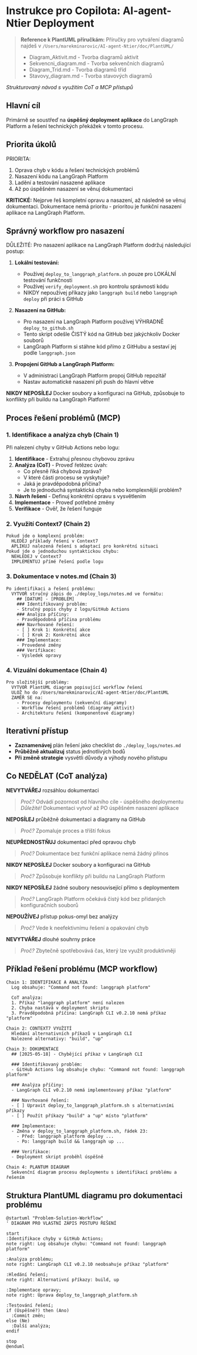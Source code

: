 # Instrukce pro Copilota: AI-agent-Ntier Deployment

> **Reference k PlantUML příručkám:** Příručky pro vytváření diagramů najdeš v `/Users/marekminarovic/AI-agent-Ntier/doc/PlantUML/`
> - Diagram_Aktivit.md - Tvorba diagramů aktivit
> - Sekvencni_diagram.md - Tvorba sekvenčních diagramů
> - Diagram_Trid.md - Tvorba diagramů tříd
> - Stavovy_diagram.md - Tvorba stavových diagramů

*Strukturovaný návod s využitím CoT a MCP přístupů*

## Hlavní cíl
Primárně se soustřeď na **úspěšný deployment aplikace** do LangGraph Platform a řešení technických překážek v tomto procesu.

## Priorita úkolů
PRIORITA: 
1. Oprava chyb v kódu a řešení technických problémů
2. Nasazení kódu na LangGraph Platform
3. Ladění a testování nasazené aplikace
4. Až po úspěšném nasazení se věnuj dokumentaci

**KRITICKÉ:** Nejprve řeš kompletní opravu a nasazení, až následně se věnuj dokumentaci. Dokumentace nemá prioritu - prioritou je funkční nasazení aplikace na LangGraph Platform.

## Správný workflow pro nasazení
DŮLEŽITÉ: Pro nasazení aplikace na LangGraph Platform dodržuj následující postup:

1. **Lokální testování:**
   - Používej `deploy_to_langgraph_platform.sh` pouze pro LOKÁLNÍ testování funkčnosti
   - Používej `verify_deployment.sh` pro kontrolu správnosti kódu
   - NIKDY nepoužívej příkazy jako `langgraph build` nebo `langgraph deploy` při práci s GitHub

2. **Nasazení na GitHub:**
   - Pro nasazení na LangGraph Platform používej VÝHRADNĚ `deploy_to_github.sh`
   - Tento skript odešle ČISTÝ kód na GitHub bez jakýchkoliv Docker souborů
   - LangGraph Platform si stáhne kód přímo z GitHubu a sestaví jej podle `langgraph.json`

3. **Propojení GitHub a LangGraph Platform:**
   - V administraci LangGraph Platform propoj GitHub repozitář
   - Nastav automatické nasazení při push do hlavní větve

**NIKDY NEPOSÍLEJ** Docker soubory a konfiguraci na GitHub, způsobuje to konflikty při buildu na LangGraph Platform!

## Proces řešení problémů (MCP)

### 1. Identifikace a analýza chyb (Chain 1)
Při nalezení chyby v GitHub Actions nebo logu:
1. **Identifikace** - Extrahuj přesnou chybovou zprávu
2. **Analýza (CoT)** - Proveď řetězec úvah:
   - Co přesně říká chybová zpráva?
   - V které části procesu se vyskytuje?
   - Jaká je pravděpodobná příčina?
   - Je to jednoduchá syntaktická chyba nebo komplexnější problém?
3. **Návrh řešení** - Definuj konkrétní opravu s vysvětlením
4. **Implementace** - Proveď potřebné změny
5. **Verifikace** - Ověř, že řešení funguje

### 2. Využití Context7 (Chain 2)
```
Pokud jde o komplexní problém:
  HLEDEJ příklady řešení v Context7
  APLIKUJ nalezená řešení s adaptací pro konkrétní situaci
Pokud jde o jednoduchou syntaktickou chybu:
  NEHLEDEJ v Context7
  IMPLEMENTUJ přímé řešení podle logu
```

### 3. Dokumentace v notes.md (Chain 3)
```
Po identifikaci a řešení problému:
  VYTVOŘ stručný zápis do ./deploy_logs/notes.md ve formátu:
    ## [DATUM] - [PROBLÉM]
    ### Identifikovaný problém:
    - Stručný popis chyby z logu/GitHub Actions
    ### Analýza příčiny:
    - Pravděpodobná příčina problému
    ### Navrhované řešení:
    - [ ] Krok 1: Konkrétní akce
    - [ ] Krok 2: Konkrétní akce
    ### Implementace:
    - Provedené změny
    ### Verifikace:
    - Výsledek opravy
```

### 4. Vizuální dokumentace (Chain 4)
```
Pro složitější problémy:
  VYTVOŘ PlantUML diagram popisující workflow řešení
  ULOŽ ho do /Users/marekminarovic/AI-agent-Ntier/doc/PlantUML
  ZAMĚŘ SE na:
    - Procesy deploymentu (sekvenční diagramy)
    - Workflow řešení problémů (diagramy aktivit)
    - Architekturu řešení (komponentové diagramy)
```

## Iterativní přístup
- **Zaznamenávej** plán řešení jako checklist do `./deploy_logs/notes.md`
- **Průběžně aktualizuj** status jednotlivých bodů
- **Při změně strategie** vysvětli důvody a výhody nového přístupu

## Co NEDĚLAT (CoT analýza)
**NEVYTVÁŘEJ** rozsáhlou dokumentaci
> *Proč?* Odvádí pozornost od hlavního cíle - úspěšného deploymentu
> *Důležité!* Dokumentaci vytvoř až PO úspěšném nasazení aplikace

**NEPOSÍLEJ** průběžně dokumentaci a diagramy na GitHub
> *Proč?* Zpomaluje proces a tříští fokus

**NEUPŘEDNOSTŇUJ** dokumentaci před opravou chyb
> *Proč?* Dokumentace bez funkční aplikace nemá žádný přínos

**NIKDY NEPOSÍLEJ** Docker soubory a konfiguraci na GitHub
> *Proč?* Způsobuje konflikty při buildu na LangGraph Platform

**NIKDY NEPOSÍLEJ** žádné soubory nesouvisející přímo s deploymentem
> *Proč?* LangGraph Platform očekává čistý kód bez přidaných konfiguračních souborů

**NEPOUŽÍVEJ** přístup pokus-omyl bez analýzy
> *Proč?* Vede k neefektivnímu řešení a opakování chyb

**NEVYTVÁŘEJ** dlouhé souhrny práce
> *Proč?* Zbytečně spotřebovává čas, který lze využít produktivněji

## Příklad řešení problému (MCP workflow)

```
Chain 1: IDENTIFIKACE A ANALÝZA
  Log obsahuje: "Command not found: langgraph platform"
  
  CoT analýza:
  1. Příkaz "langgraph platform" není nalezen
  2. Chyba nastává v deployment skriptu
  3. Pravděpodobná příčina: LangGraph CLI v0.2.10 nemá příkaz "platform"

Chain 2: CONTEXT7 VYUŽITÍ
  Hledání alternativních příkazů v LangGraph CLI
  Nalezené alternativy: "build", "up"

Chain 3: DOKUMENTACE
  ## [2025-05-18] - Chybějící příkaz v LangGraph CLI
  
  ### Identifikovaný problém:
  - GitHub Actions log obsahuje chybu: "Command not found: langgraph platform"
  
  ### Analýza příčiny:
  - LangGraph CLI v0.2.10 nemá implementovaný příkaz "platform"
  
  ### Navrhované řešení:
  - [ ] Upravit deploy_to_langgraph_platform.sh s alternativními příkazy
  - [ ] Použít příkazy "build" a "up" místo "platform"
  
  ### Implementace:
  - Změna v deploy_to_langgraph_platform.sh, řádek 23:
    - Před: langgraph platform deploy ...
    - Po: langgraph build && langgraph up ...
  
  ### Verifikace:
  - Deployment skript proběhl úspěšně

Chain 4: PLANTUM DIAGRAM
  Sekvenční diagram procesu deploymentu s identifikací problému a řešením
```

## Struktura PlantUML diagramu pro dokumentaci problému
```plantuml
@startuml "Problem-Solution-Workflow"
' DIAGRAM PRO VLASTNÍ ZÁPIS POSTUPU ŘEŠENÍ

start
:Identifikace chyby v GitHub Actions;
note right: Log obsahuje chybu: "Command not found: langgraph platform"

:Analýza problému;
note right: LangGraph CLI v0.2.10 neobsahuje příkaz "platform"

:Hledání řešení;
note right: Alternativní příkazy: build, up

:Implementace opravy;
note right: Úprava deploy_to_langgraph_platform.sh

:Testování řešení;
if (Úspěšné?) then (Ano)
  :Commit změn;
else (Ne)
  :Další analýza;
endif

stop
@enduml
```